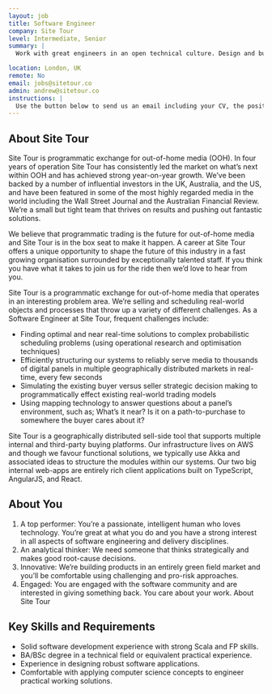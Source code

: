 ```yaml
---
layout: job
title: Software Engineer
company: Site Tour
level: Intermediate, Senior
summary: |
  Work with great engineers in an open technical culture. Design and build Scala/FP-centric solutions to tough and interesting technical problems in the programmatic media (ad-tech) space.

location: London, UK
remote: No
email: jobs@sitetour.co
admin: andrew@sitetour.co
instructions: |
  Use the button below to send us an email including your CV, the position you're applying for, and anything else you might want to say.
---
```


<!-- break -->

## About Site Tour

Site Tour is programmatic exchange for out-of-home media (OOH). In four years of operation Site Tour has consistently led the market on what’s next within OOH and has achieved strong year-on-year growth. We’ve been backed by a number of influential investors in the UK, Australia, and the US, and have been featured in some of the most highly regarded media in the world including the Wall Street Journal and the Australian Financial Review. We’re a small but tight team that thrives on results and pushing out fantastic solutions.

We believe that programmatic trading is the future for out-of-home media and Site Tour is in the box seat to make it happen. A career at Site Tour offers a unique opportunity to shape the future of this industry in a fast growing organisation surrounded by exceptionally talented staff. If you think you have what it takes to join us for the ride then we’d love to hear from you.

Site Tour is a programmatic exchange for out-of-home media that operates in an interesting problem area. We’re selling and scheduling real-world objects and processes that throw up a variety of different challenges. As a Software Engineer at Site Tour, frequent challenges include:

- Finding optimal and near real-time solutions to complex probabilistic scheduling problems (using operational research and optimisation techniques)
- Efficiently structuring our systems to reliably serve media to thousands of digital panels in multiple geographically distributed markets in real-time, every few seconds
- Simulating the existing buyer versus seller strategic decision making to programmatically effect existing real-world trading models
- Using mapping technology to answer questions about a panel’s environment, such as; What’s it near? Is it on a path-to-purchase to somewhere the buyer cares about it?

Site Tour is a geographically distributed sell-side tool that supports multiple internal and third-party buying platforms. Our infrastructure lives on AWS and though we favour functional solutions, we typically use Akka and associated ideas to structure the modules within our systems. Our two big internal web-apps are entirely rich client applications built on TypeScript, AngularJS, and React.

## About You

1. A top performer: You’re a passionate, intelligent human who loves technology. You’re great at what you do and you have a strong interest in all aspects of software engineering and delivery disciplines.
2. An analytical thinker: We need someone that thinks strategically and makes good root-cause decisions.
3. Innovative: We’re building products in an entirely green field market and you’ll be comfortable using challenging and pro-risk approaches.
4. Engaged: You are engaged with the software community and are interested in giving something back. You care about your work.
About Site Tour


## Key Skills and Requirements

- Solid software development experience with strong Scala and FP skills.
- BA/BSc degree in a technical field or equivalent practical experience.
- Experience in designing robust software applications.
- Comfortable with applying computer science concepts to engineer practical working solutions.
